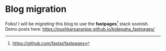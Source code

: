 # Blog migration

Folks! I will be *migrating* this blog to use the **fastpages**[^1] stack soonish.  
Demo posts here: https://pushkarparanjpe.github.io/kidepaha_fastpages/

[^1]: https://github.com/fastai/fastpages
